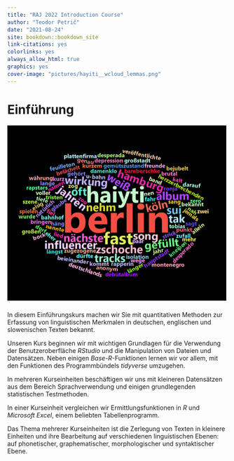 ```yaml
---
title: "RAJ 2022 Introduction Course"
author: "Teodor Petrič"
date: "2021-08-24"
site: bookdown::bookdown_site
link-citations: yes
colorlinks: yes 
always_allow_html: true
graphics: yes 
cover-image: "pictures/hayiti__wcloud_lemmas.png" 
---
```




# Einführung
<img src="pictures/hayiti__wcloud_lemmas.png" width="500" />

In diesem Einführungskurs machen wir Sie mit quantitativen Methoden zur Erfassung von linguistischen Merkmalen in deutschen, englischen und slowenischen Texten bekannt.

Unseren Kurs beginnen wir mit wichtigen Grundlagen für die Verwendung der Benutzeroberfläche *RStudio* und die Manipulation von Dateien und Datensätzen. Neben einigen *Base-R*-Funktionen lernen wir vor allem, mit den Funktionen des Programmbündels *tidyverse* umzugehen.

In mehreren Kurseinheiten beschäftigen wir uns mit kleineren Datensätzen aus dem Bereich Sprachverwendung und einigen grundlegenden statistischen Testmethoden.

In einer Kurseinheit vergleichen wir Ermittlungsfunktionen in *R* und *Microsoft Excel*, einem beliebten Tabellenprogramm.

Das Thema mehrerer Kurseinheiten ist die Zerlegung von Texten in kleinere Einheiten und ihre Bearbeitung auf verschiedenen linguistischen Ebenen: auf phonetischer, graphematischer, morphologischer und syntaktischer Ebene.

